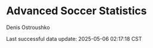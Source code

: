 # Advanced Soccer Statistics
Denis Ostroushko

<!-- gfm -->

Last successful data update: 2025-05-06 02:17:18 CST
